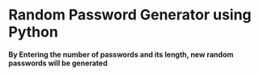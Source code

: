 # Random Password Generator using Python
**By Entering the number of passwords and its length, new random passwords will be generated**


